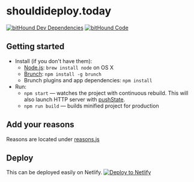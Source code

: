 # shouldideploy.today

[![bitHound Dev Dependencies](https://www.bithound.io/github/baires/shouldideploy/badges/devDependencies.svg)](https://www.bithound.io/github/baires/shouldideploy/master/dependencies/npm) [![bitHound Code](https://www.bithound.io/github/baires/shouldideploy/badges/code.svg)](https://www.bithound.io/github/baires/shouldideploy)

## Getting started

* Install (if you don't have them):
    * [Node.js](http://nodejs.org): `brew install node` on OS X
    * [Brunch](http://brunch.io): `npm install -g brunch`
    * Brunch plugins and app dependencies: `npm install`
* Run:
    * `npm start` — watches the project with continuous rebuild. This will also launch HTTP server with [pushState](https://developer.mozilla.org/en-US/docs/Web/Guide/API/DOM/Manipulating_the_browser_history).
    * `npm run build` — builds minified project for production

## Add your reasons

Reasons are located under [reasons.js](https://github.com/baires/shouldideploy/tree/master/app/reasons.js)

## Deploy
This can be deployed easily on Netlify.
[![Deploy to Netlify](https://www.netlify.com/img/deploy/button.svg)](https://app.netlify.com/start/deploy?repository=https://github.com/baires/shouldideploy/)
